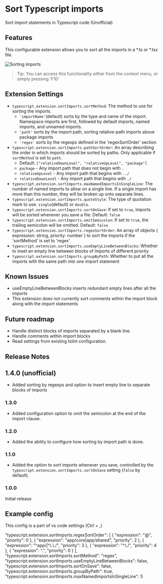 


# Sort Typescript imports

Sort import statements in Typescript code (Unofficial)

## Features

This configurable extension allows you to sort all the imports in a *.ts or *.tsx file.

![Sorting imports](images/example.gif)

> Tip: You can access this functionality either from the context menu, or simply pressing 'F10'

## Extension Settings

* `typescript.extension.sortImports.sortMethod`: The method to use for sorting the imports.
  * `'importName'`(default) sorts by the type and name of the import. Namespace imports are first, followed by default imports, named imports, and unnamed imports.
  * `'path'` sorts by the import path, sorting relative-path imports above package imports
  * `'regex'` sorts by the regexps defined in the 'regexSortOrder' section
* `typescript.extension.sortImports.pathSortOrder`: An array describing the order in which imports should be sorted by paths. Only applicable if `sortMethod` is set to `path`.
  * Default: `["relativeDownLevel", "relativeUpLevel", "package"]`
  * `package` - Any import path that does not begin with `.`
  * `relativeUpLevel` - Any import path that begins with `../`
  * `relativeDownLevel` - Any import path that begins with `./`
* `typescript.extension.sortImports.maxNamedImportsInSingleLine`: The number of named imports to allow on a single line. If a single import has more than this number, they will be broken up onto separate lines.
* `typescript.extension.sortImports.quoteStyle`: The type of quotation mark to use. `single`(default) or `double`.
* `typescript.extension.sortImports.sortOnSave`: If set to `true`, imports will be sorted whenever you save a file. Default: `false`
* `typescript.extension.sortImports.omitSemicolon`: If set to `true`, the trailing semicolon will be omitted. Default: `false`
* `typescript.extension.sortImports.regexSortOrder`: An array of objects { expression: string, priority: number } to sort the imports if the 'sortMethod' is set to 'regex'
* `typescript.extension.sortImports.useEmptyLineBetweenBlocks`: Whether to inset an empty line between blocks of imports of different priority
* `typescript.extension.sortImports.groupByPath`: Whether to put all the imports with the same path into one import statement

## Known Issues

* useEmptyLineBetweenBlocks inserts redundant empty lines after all the imports
* This extension does not currently sort comments within the import block along with the import statements

## Future roadmap
- Handle distinct blocks of imports separated by a blank line.
- Handle comments within import blocks
- Read settings from existing tslint configuration.

## Release Notes

## 1.4.0 (unofficial) 
- Added sorting by regexps and option to insert empty line to separate blocks of imports

### 1.3.0
- Added configuration option to omit the semicolon at the end of the import clause.

### 1.2.0
- Added the ability to configure how sorting by import path is done.

### 1.1.0
- Added the option to sort imports whenever you save, controlled by the `typescript.extension.sortImports.sortOnSave` setting (`false` by default).

### 1.0.0

Initial release

## Example config

This config is a part of vs code settings (Ctrl + ,)

"typescript.extension.sortImports.regexSortOrder": [
        {
            "expression": "@",
            "priority": 0
        },
        {
            "expression": "app/core|app/shared",
            "priority": 2
        },
        {
            "expression": "^app/|^\\.\\.\/",
            "priority": 3
        },
        {
            "expression": "^\\.\/",
            "priority": 4
        },
        {
            "expression": ".",
            "priority": 0
        }
    ],
    "typescript.extension.sortImports.sortMethod": "regex",
    "typescript.extension.sortImports.useEmptyLineBetweenBlocks": false,
    "typescript.extension.sortImports.sortOnSave": false,
    "typescript.extension.sortImports.groupByPath": true,
    "typescript.extension.sortImports.maxNamedImportsInSingleLine": 5